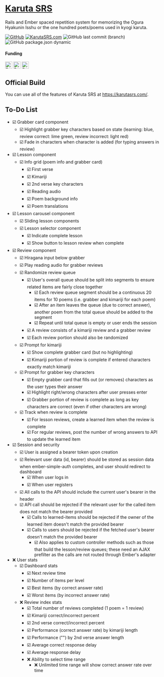 # [Karuta SRS](https://karutasrs.com/)
Rails and Ember spaced repetition system for memorizing the Ogura Hyakunin Isshu or the one hundred poets/poems used in kyogi karuta.

[![GitHub](https://img.shields.io/github/license/GoldenChrysus/KarutaSRS.svg)](https://github.com/GoldenChrysus/KarutaSRS/blob/master/LICENSE)
[![KarutaSRS.com](https://img.shields.io/badge/web-KarutaSRS.com-blueviolet)](https://karutasrs.com/)
![GitHub last commit (branch)](https://img.shields.io/github/last-commit/GoldenChrysus/KarutaSRS/master.svg)
![GitHub package.json dynamic](https://img.shields.io/github/package-json/keywords/GoldenChrysus/KarutaSRS.svg)

#### Funding
<a href="https://streamelements.com/chrysus/tip"><img src="https://img.shields.io/badge/Donate-at%20StreamElements-green" alt="Donate at StreamElements" height="23"></a>
<a href="https://ko-fi.com/S6S611OOG"><img src="https://www.ko-fi.com/img/githubbutton_sm.svg" alt="Donate at Ko-fi" height="23"></a>
<a href="https://patreon.com/Chrysus"><img src="https://i.imgur.com/cjMRY6Q.png" alt="Become a Patron" height="23"></a>

## Official Build

You can use all of the features of Karuta SRS at https://karutasrs.com/.

## To-Do List
- ☑️ Grabber card component
  - ☑️ Highlight grabber key characters based on state (learning: blue, review correct: lime green, review incorrect: light red)
  - ☑️ Fade in characters when character is added (for typing answers in review)
- ☑️ Lesson component
  - ☑️ Info grid (poem info and grabber card)
    - ☑️ First verse
    - ☑️ Kimariji
    - ☑️ 2nd verse key characters
    - ☑️ Reading audio
    - ☑️ Poem background info
    - ☑️ Poem translations
- ☑️ Lesson carousel component
  - ☑️ Sliding lesson components
  - ☑️ Lesson selector component
    - ☑️ Indicate complete lesson
    - ☑️ Show button to lesson review when complete
- ☑️ Review component
  - ☑️ Hiragana input below grabber
  - ☑️ Play reading audio for grabber reviews
  - ☑️ Randomize review queue
    - ☑️ User's overall queue should be split into segments to ensure related items are fairly close together
      - ☑️ Each review queue segment should be a continuous 20 items for 10 poems (i.e. grabber and kimariji for each poem)
      - ☑️ After an item leaves the queue (due to correct answer), another poem from the total queue should be added to the segment
      - ☑️ Repeat until total queue is empty or user ends the session
    - ☑️ A review consists of a kimariji review and a grabber review
    - ☑️ Each review portion should also be randomized
  - ☑️ Prompt for kimariji
    - ☑️ Show complete grabber card (but no highlighting)
    - ☑️ Kimariji portion of review is complete if entered characters exactly match kimariji
  - ☑️ Prompt for grabber key characters
    - ☑️ Empty grabber card that fills out (or removes) characters as the user types their answer
    - ☑️ Highlight right/wrong characters after user presses enter
    - ☑️ Grabber portion of review is complete as long as key characters are correct (even if other characters are wrong)
  - ☑️ Track when review is complete
    - ☑️ For lesson reviews, create a learned item when the review is complete
    - ☑️ For regular reviews, post the number of wrong answers to API to update the learned item
- ☑️ Session and security
  - ☑️ User is assigned a bearer token upon creation
  - ☑️ Relevant user data (id, bearer) should be stored as session data when ember-simple-auth completes, and user should redirect to dashboard
    - ☑️ When user logs in
    - ☑️ When user registers
  - ☑️ All calls to the API should include the current user's bearer in the header
  - ☑️ API call should be rejected if the relevant user for the called item does not match the bearer provided
    - ☑️ Calls to learned-items should be rejected if the owner of the learned item doesn't match the provided bearer
    - ☑️ Calls to users should be rejected if the fetched user's bearer doesn't match the provided bearer
      - ☑️ Also applies to custom controller methods such as those that build the lesson/review queues; these need an AJAX prefilter as the calls are not routed through Ember's adapter
- ❌ User stats
  - ☑️ Dashboard stats
    - ☑️ Next review time
    - ☑️ Number of items per level
    - ☑️ Best items (by correct answer rate)
    - ☑️ Worst items (by incorrect answer rate)
  - ❌ Review index stats
    - ☑️ Total number of reviews completed (1 poem = 1 review)
    - ☑️ Kimariji correct/incorrect percent
    - ☑️ 2nd verse correct/incorrect percent
    - ☑️ Performance (correct answer rate) by kimariji length
    - ☑️ Performance ("") by 2nd verse answer length
    - ☑️ Average correct response delay
    - ☑️ Average response delay
    - ❌ Ability to select time range
      - ❌ Unlimited time range will show correct answer rate over time
